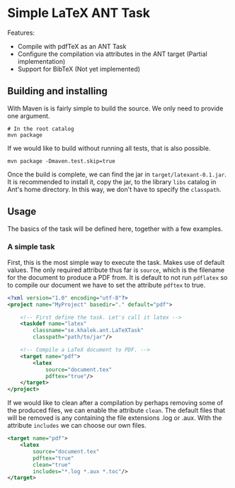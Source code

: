 Simple LaTeX ANT Task
==============

Features:

 * Compile with pdfTeX as an ANT Task 
 * Configure the compilation via attributes in the ANT target (Partial implementation)
 * Support for BibTeX (Not yet implemented)

## Building and installing

With Maven is is fairly simple to build the source. We only need to provide one argument.

```
# In the root catalog
mvn package
```
If we would like to build without running all tests, that is also possible.

```
mvn package -Dmaven.test.skip=true
``` 
Once the build is complete, we can find the jar in `target/latexant-0.1.jar`. It is recommended to install it, copy the jar, to the library `libs` catalog in Ant's home directory. In this way, we don't have to specify the `classpath`.

## Usage

The basics of the task will be defined here, together with a few examples.

### A simple task

First, this is the most simple way to execute the task. Makes use of default values. The only required attribute thus far is `source`, which is the filename for the document to produce a PDF from. It is default to not run `pdflatex` so to compile our document we have to set the attribute `pdftex` to true.

```xml
<?xml version="1.0" encoding="utf-8"?>
<project name="MyProject" basedir="." default="pdf">

	<!-- First define the task. Let's call it latex -->
	<taskdef name="latex"
		classname="se.khalek.ant.LaTeXTask"
		classpath="path/to/jar"/>

	<!-- Compile a LaTeX document to PDF. -->
	<target name="pdf">
		<latex
			source="document.tex"
			pdftex="true"/>
	</target>
</project>
```
If we would like to clean after a compilation by perhaps removing some of the produced files, we can enable the attribute `clean`. The default files that will be removed is any containing the file extensions .log or .aux. With the attribute `includes` we can choose our own files.

```xml
<target name="pdf">
	<latex
		source="document.tex"
		pdftex="true"
		clean="true"
		includes="*.log *.aux *.toc"/>
</target>
```
